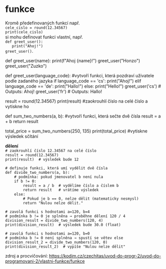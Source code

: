 # funkce

Kromě předefinovaných funkcí např.  
`cele_cislo = round(12.34567)`  
`print(cele_cislo)`  
si mohu definovat funkci vlastní, např.  
`def greet_user():`  
`   print("Ahoj!")`  
`greet_user()`. 


def greet_user(name):
    print(f"Ahoj {name}!")
greet_user("Honzo")
greet_user("Zuzko")


def greet_user(language_code): #vytvoří funkci, která pozdraví uživatele podle zadaného jazyka
    if language_code == 'cs':
        print("Ahoj!")
    elif language_code == 'de':
        print("Hallo!")
    else:
        print("Hello!")
greet_user('cs')  # Outputs: Ahoj!
greet_user('fr')  # Outputs: Hallo!


result = round(12.34567)
print(result) #zaokrouhlí číslo na celé číslo a vytiskne ho

def sum_two_numbers(a, b): #vytvoří funkci, která sečte dvě čísla
    result = a + b
    return result

total_price = sum_two_numbers(250, 135)
print(total_price) #vytiskne výsledek sčítání


**dělení**  
`# zaokrouhlí číslo 12.34567 na celé číslo`  
`result = round(12.34567)`  
`print(result)  # výsledek bude 12`  

`# definuje funkci, která umí vydělit dvě čísla`  
`def divide_two_numbers(a, b):`  
`    # podmínka: pokud jmenovatel b není nula`  
`    if b != 0:`  
`        result = a / b  # vydělíme číslo a číslem b`  
`        return result   # vrátíme výsledek`  
`    else:`  
`        # Pokud je b == 0, nelze dělit (matematicky nesmysl)`  
`        return "Nulou nelze dělit."`  

`# zavolá funkci s hodnotami a=120, b=4`  
`# podmínka b != 0 je splněna → proběhne dělení 120 / 4`  
`division_result = divide_two_numbers(120, 4)`  
`print(division_result)  # výsledek bude 30.0 (float)`  

`# zavolá funkci s hodnotami a=120, b=0`  
`# podmínka b != 0 není splněna → spustí se větev else`  
`division_result_2 = divide_two_numbers(120, 0)`  
`print(division_result_2)  # vypíše "Nulou nelze dělit"`  


zdroj a procvičování: https://kodim.cz/czechitas/uvod-do-progr-2/uvod-do-programovani-2/vlastni-funkce/funkce

